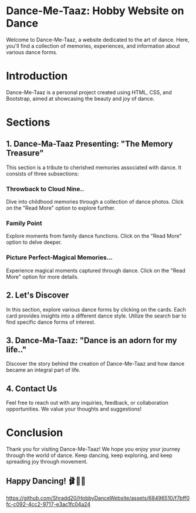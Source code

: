 # Dance-Me-Taaz: Hobby Website on Dance
Welcome to Dance-Me-Taaz, a website dedicated to the art of dance. Here, you'll find a collection of memories, experiences, and information about various dance forms.

# Introduction
Dance-Me-Taaz is a personal project created using HTML, CSS, and Bootstrap, aimed at showcasing the beauty and joy of dance.

# Sections
## 1. Dance-Ma-Taaz Presenting: "The Memory Treasure"
This section is a tribute to cherished memories associated with dance. It consists of three subsections:

### Throwback to Cloud Nine..

Dive into childhood memories through a collection of dance photos.
Click on the "Read More" option to explore further.

### Family Point

Explore moments from family dance functions.
Click on the "Read More" option to delve deeper.

### Picture Perfect-Magical Memories...

Experience magical moments captured through dance.
Click on the "Read More" option for more details.

## 2. Let's Discover
In this section, explore various dance forms by clicking on the cards. Each card provides insights into a different dance style. Utilize the search bar to find specific dance forms of interest.

## 3. Dance-Ma-Taaz: "Dance is an adorn for my life.."
Discover the story behind the creation of Dance-Me-Taaz and how dance became an integral part of life.

## 4. Contact Us
Feel free to reach out with any inquiries, feedback, or collaboration opportunities. We value your thoughts and suggestions!

# Conclusion
Thank you for visiting Dance-Me-Taaz! We hope you enjoy your journey through the world of dance. Keep dancing, keep exploring, and keep spreading joy through movement.

## Happy Dancing! 🩰💃🕺

https://github.com/Shradd20/HobbyDanceWebsite/assets/68496510/f7bff0fc-c092-4cc2-9717-e3ac1fc04a24


